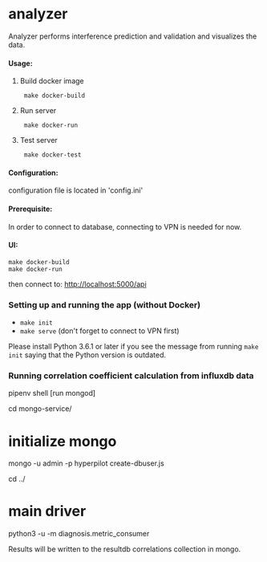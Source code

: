 # analyzer
Analyzer performs interference prediction and validation and visualizes the data.

#### Usage:
	
1. Build docker image

 		make docker-build
 	
2. Run server

		make docker-run
		
3. Test server 

		make docker-test
		
#### Configuration:
configuration file is located in 'config.ini'

	
#### Prerequisite:
In order to connect to database, connecting to VPN is needed for now.

#### UI:
	make docker-build
	make docker-run
	
then connect to: [http://localhost:5000/api](http://localhost:5000/api)


### Setting up and running the app (without Docker)
- `make init`
- `make serve` (don't forget to connect to VPN first)

Please install Python 3.6.1 or later if you see the message from running `make init` saying that the Python version is outdated.



### Running correlation coefficient calculation from influxdb data

pipenv shell
[run mongod]

cd mongo-service/
# initialize mongo
mongo -u admin -p hyperpilot create-dbuser.js

cd ../
# main driver
python3 -u -m diagnosis.metric_consumer

Results will be written to the resultdb correlations collection in mongo. 
